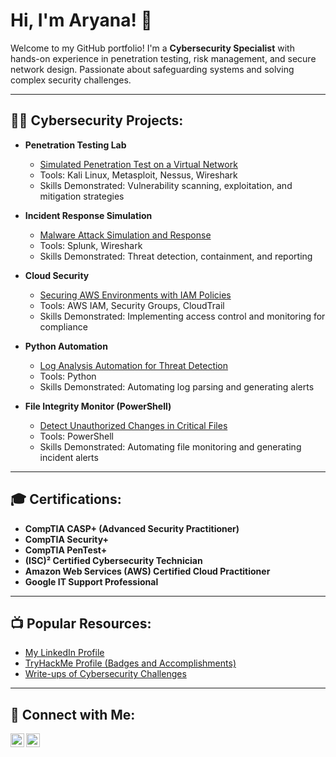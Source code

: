 <h1>Hi, I'm Aryana! 👋</h1>

Welcome to my GitHub portfolio! I'm a **Cybersecurity Specialist** with hands-on experience in penetration testing, risk management, and secure network design. Passionate about safeguarding systems and solving complex security challenges.

---

<h2>👨‍💻 Cybersecurity Projects:</h2>

- <b>Penetration Testing Lab</b>
  - [Simulated Penetration Test on a Virtual Network](#)  
  - Tools: Kali Linux, Metasploit, Nessus, Wireshark  
  - Skills Demonstrated: Vulnerability scanning, exploitation, and mitigation strategies

- <b>Incident Response Simulation</b>
  - [Malware Attack Simulation and Response](#)  
  - Tools: Splunk, Wireshark  
  - Skills Demonstrated: Threat detection, containment, and reporting

- <b>Cloud Security</b>
  - [Securing AWS Environments with IAM Policies](#)  
  - Tools: AWS IAM, Security Groups, CloudTrail  
  - Skills Demonstrated: Implementing access control and monitoring for compliance

- <b>Python Automation</b>
  - [Log Analysis Automation for Threat Detection](#)  
  - Tools: Python  
  - Skills Demonstrated: Automating log parsing and generating alerts

- <b>File Integrity Monitor (PowerShell)</b>
  - [Detect Unauthorized Changes in Critical Files](#)  
  - Tools: PowerShell  
  - Skills Demonstrated: Automating file monitoring and generating incident alerts

---

<h2>🎓 Certifications:</h2>

- **CompTIA CASP+ (Advanced Security Practitioner)**
- **CompTIA Security+**
- **CompTIA PenTest+**
- **(ISC)² Certified Cybersecurity Technician**
- **Amazon Web Services (AWS) Certified Cloud Practitioner**
- **Google IT Support Professional**

---

<h2>📺 Popular Resources:</h2>

- [My LinkedIn Profile](https://linkedin.com/in/aryanamahdavi)
- [TryHackMe Profile (Badges and Accomplishments)](#)  
- [Write-ups of Cybersecurity Challenges](#)  

---

<h2> 🤳 Connect with Me:</h2>

[<img align="left" alt="AryanaMahdavi | LinkedIn" width="22px" src="https://cdn.jsdelivr.net/npm/simple-icons@v3/icons/linkedin.svg" />][linkedin]
[<img align="left" alt="AryanaMahdavi | Email" width="22px" src="https://cdn.jsdelivr.net/npm/simple-icons@v3/icons/mail-dot-ru.svg" />][email]

[linkedin]: https://linkedin.com/in/aryanamahdavi
[email]: mailto:aryanamahdavi481@gmail.com
